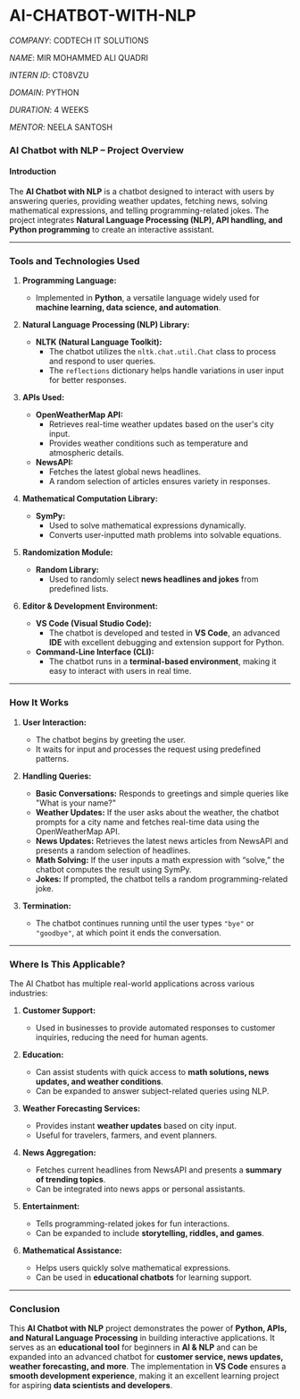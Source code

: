 # AI-CHATBOT-WITH-NLP

*COMPANY*: CODTECH IT SOLUTIONS

*NAME*: MIR MOHAMMED ALI QUADRI

*INTERN ID*: CT08VZU

*DOMAIN*: PYTHON

*DURATION*: 4 WEEKS

*MENTOR*: NEELA SANTOSH


### **AI Chatbot with NLP – Project Overview**  

#### **Introduction**  
The **AI Chatbot with NLP** is a chatbot designed to interact with users by answering queries, providing weather updates, fetching news, solving mathematical expressions, and telling programming-related jokes. The project integrates **Natural Language Processing (NLP), API handling, and Python programming** to create an interactive assistant.  

---

### **Tools and Technologies Used**  

1. **Programming Language:**  
   - Implemented in **Python**, a versatile language widely used for **machine learning, data science, and automation**.  

2. **Natural Language Processing (NLP) Library:**  
   - **NLTK (Natural Language Toolkit):**  
     - The chatbot utilizes the `nltk.chat.util.Chat` class to process and respond to user queries.  
     - The `reflections` dictionary helps handle variations in user input for better responses.  

3. **APIs Used:**  
   - **OpenWeatherMap API:**  
     - Retrieves real-time weather updates based on the user's city input.  
     - Provides weather conditions such as temperature and atmospheric details.  
   - **NewsAPI:**  
     - Fetches the latest global news headlines.  
     - A random selection of articles ensures variety in responses.  

4. **Mathematical Computation Library:**  
   - **SymPy:**  
     - Used to solve mathematical expressions dynamically.  
     - Converts user-inputted math problems into solvable equations.  

5. **Randomization Module:**  
   - **Random Library:**  
     - Used to randomly select **news headlines and jokes** from predefined lists.  

6. **Editor & Development Environment:**  
   - **VS Code (Visual Studio Code):**  
     - The chatbot is developed and tested in **VS Code**, an advanced **IDE** with excellent debugging and extension support for Python.  
   - **Command-Line Interface (CLI):**  
     - The chatbot runs in a **terminal-based environment**, making it easy to interact with users in real time.  

---

### **How It Works**  

1. **User Interaction:**  
   - The chatbot begins by greeting the user.  
   - It waits for input and processes the request using predefined patterns.  

2. **Handling Queries:**  
   - **Basic Conversations:** Responds to greetings and simple queries like "What is your name?"  
   - **Weather Updates:** If the user asks about the weather, the chatbot prompts for a city name and fetches real-time data using the OpenWeatherMap API.  
   - **News Updates:** Retrieves the latest news articles from NewsAPI and presents a random selection of headlines.  
   - **Math Solving:** If the user inputs a math expression with “solve,” the chatbot computes the result using SymPy.  
   - **Jokes:** If prompted, the chatbot tells a random programming-related joke.  

3. **Termination:**  
   - The chatbot continues running until the user types `"bye"` or `"goodbye"`, at which point it ends the conversation.  

---

### **Where Is This Applicable?**  

The AI Chatbot has multiple real-world applications across various industries:  

1. **Customer Support:**  
   - Used in businesses to provide automated responses to customer inquiries, reducing the need for human agents.  

2. **Education:**  
   - Can assist students with quick access to **math solutions, news updates, and weather conditions**.  
   - Can be expanded to answer subject-related queries using NLP.  

3. **Weather Forecasting Services:**  
   - Provides instant **weather updates** based on city input.  
   - Useful for travelers, farmers, and event planners.  

4. **News Aggregation:**  
   - Fetches current headlines from NewsAPI and presents a **summary of trending topics**.  
   - Can be integrated into news apps or personal assistants.  

5. **Entertainment:**  
   - Tells programming-related jokes for fun interactions.  
   - Can be expanded to include **storytelling, riddles, and games**.  

6. **Mathematical Assistance:**  
   - Helps users quickly solve mathematical expressions.  
   - Can be used in **educational chatbots** for learning support.  

---

### **Conclusion**  
This **AI Chatbot with NLP** project demonstrates the power of **Python, APIs, and Natural Language Processing** in building interactive applications. It serves as an **educational tool** for beginners in **AI & NLP** and can be expanded into an advanced chatbot for **customer service, news updates, weather forecasting, and more**. The implementation in **VS Code** ensures a **smooth development experience**, making it an excellent learning project for aspiring **data scientists and developers**.  
